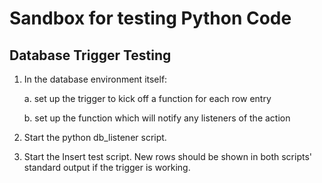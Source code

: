 # Sandbox for testing Python Code

## Database Trigger Testing

1. In the database environment itself:

	a.  set up the trigger to kick off a function for each row entry
	
	b.  set up the function which will notify any listeners of the action

2. Start the python db_listener script.

3. Start the Insert test script. New rows should be shown in both scripts' standard output if the trigger is working.
